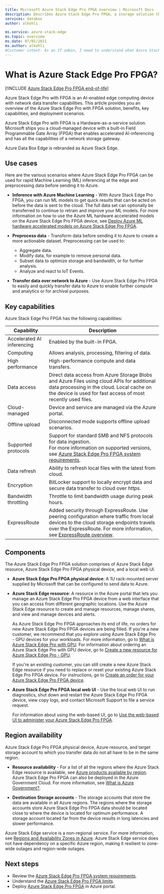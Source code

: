 ```yaml
---
title: Microsoft Azure Stack Edge Pro FPGA overview | Microsoft Docs
description: Describes Azure Stack Edge Pro FPGA, a storage solution that uses a physical device for network-based transfer into Azure.
services: databox
author: alkohli

ms.service: azure-stack-edge
ms.topic: overview
ms.date: 07/01/2021
ms.author: alkohli
#Customer intent: As an IT admin, I need to understand what Azure Stack Edge Pro FPGA is and how it works so I can use it to process and transform data before sending to Azure.
---
```

# What is Azure Stack Edge Pro FPGA?

[!INCLUDE [Azure Stack Edge Pro FPGA end-of-life](../../includes/azure-stack-edge-fpga-eol.md)]

Azure Stack Edge Pro with FPGA is an AI-enabled edge computing device with network data transfer capabilities. This article provides you an overview of the Azure Stack Edge Pro with FPGA solution, benefits, key capabilities, and deployment scenarios.

Azure Stack Edge Pro with FPGA is a Hardware-as-a-service solution. Microsoft ships you a cloud-managed device with a built-in Field Programmable Gate Array (FPGA) that enables accelerated AI-inferencing and has all the capabilities of a network storage gateway.

Azure Data Box Edge is rebranded as Azure Stack Edge.

## Use cases

Here are the various scenarios where Azure Stack Edge Pro FPGA can be used for rapid Machine Learning (ML) inferencing at the edge and preprocessing data before sending it to Azure.

- **Inference with Azure Machine Learning** - With Azure Stack Edge Pro FPGA, you can run ML models to get quick results that can be acted on before the data is sent to the cloud. The full data set can optionally be transferred to continue to retrain and improve your ML models. For more information on how to use the Azure ML hardware accelerated models on the Azure Stack Edge Pro FPGA device, see 
[Deploy Azure ML hardware accelerated models on Azure Stack Edge Pro FPGA](/azure/machine-learning/how-to-deploy-fpga-web-service#deploy-to-a-local-edge-server).

- **Preprocess data** - Transform data before sending it to Azure to create a more actionable dataset. Preprocessing can be used to: 

    - Aggregate data.
    - Modify data, for example to remove personal data.
    - Subset data to optimize storage and bandwidth, or for further analysis.
    - Analyze and react to IoT Events. 

- **Transfer data over network to Azure** - Use Azure Stack Edge Pro FPGA to easily and quickly transfer data to Azure to enable further compute and analytics or for archival purposes. 

## Key capabilities

Azure Stack Edge Pro FPGA has the following capabilities:

|Capability |Description  |
|---------|---------|
|Accelerated AI inferencing| Enabled by the built-in FPGA.|
|Computing       |Allows analysis, processing, filtering of data.|
|High performance | High-performance compute and data transfers.|
|Data access     | Direct data access from Azure Storage Blobs and Azure Files using cloud APIs for additional data processing in the cloud. Local cache on the device is used for fast access of most recently used files.|
|Cloud-managed     |Device and service are managed via the Azure portal.  |
|Offline upload     | Disconnected mode supports offline upload scenarios.|
|Supported protocols     | Support for standard SMB and NFS protocols for data ingestion. <br> For more information on supported versions, see [Azure Stack Edge Pro FPGA system requirements](azure-stack-edge-system-requirements.md).|
|Data refresh     | Ability to refresh local files with the latest from cloud.|
|Encryption    | BitLocker support to locally encrypt data and secure data transfer to cloud over *https*.|
|Bandwidth throttling| Throttle to limit bandwidth usage during peak hours.|
|ExpressRoute | Added security through ExpressRoute. Use peering configuration where traffic from local devices to the cloud storage endpoints travels over the ExpressRoute. For more information, see [ExpressRoute overview](../expressroute/expressroute-introduction.md).

## Components

The Azure Stack Edge Pro FPGA solution comprises of Azure Stack Edge resource, Azure Stack Edge Pro FPGA physical device, and a local web UI.

* **Azure Stack Edge Pro FPGA physical device**: A 1U rack-mounted server supplied by Microsoft that can be configured to send data to Azure.
    
* **Azure Stack Edge resource**: A resource in the Azure portal that lets you manage an Azure Stack Edge Pro FPGA device from a web interface that you can access from different geographic locations. Use the Azure Stack Edge resource to create and manage resources, manage shares, and view and manage devices and alerts.
  
   <!--[The Azure Stack Edge service in Azure portal](media/data-box-overview/data-box-Edge-service1.png)-->

   As Azure Stack Edge Pro FPGA approaches its end of life, no orders for new Azure Stack Edge Pro FPGA devices are being filled. If you're a new customer, we recommend that you explore using Azure Stack Edge Pro - GPU devices for your workloads. For more information, go to [What is Azure Stack Edge Pro with GPU](azure-stack-edge-gpu-overview.md). For information about ordering an Azure Stack Edge Pro with GPU device, go to [Create a new resource for Azure Stack Edge Pro - GPU](azure-stack-edge-gpu-deploy-prep.md?tabs=azure-portal#create-a-new-resource).

   If you're an existing customer, you can still create a new Azure Stack Edge resource if you need to replace or reset your existing Azure Stack Edge Pro FPGA device. For instructions, go to [Create an order for your Azure Stack Edge Pro FPGA device](azure-stack-edge-deploy-prep.md#create-new-resource-for-existing-device).

* **Azure Stack Edge Pro FPGA local web UI** - Use the local web UI to run diagnostics, shut down and restart the Azure Stack Edge Pro FPGA device, view copy logs, and contact Microsoft Support to file a service request.

    <!--![The Azure Stack Edge Pro FPGA local web UI](media/data-box-Edge-overview/data-box-Edge-local-web-ui.png)-->

    For information about using the web-based UI, go to [Use the web-based UI to administer your Azure Stack Edge Pro FPGA](azure-stack-edge-manage-access-power-connectivity-mode.md).

## Region availability

Azure Stack Edge Pro FPGA physical device, Azure resource, and target storage account to which you transfer data do not all have to be in the same region.

- **Resource availability** - For a list of all the regions where the Azure Stack Edge resource is available, see [Azure products available by region](https://azure.microsoft.com/global-infrastructure/services/?products=databox&regions=all). Azure Stack Edge Pro FPGA can also be deployed in the Azure Government Cloud. For more information, see [What is Azure Government?](../azure-government/documentation-government-welcome.md).
    
- **Destination Storage accounts** - The storage accounts that store the data are available in all Azure regions. The regions where the storage accounts store Azure Stack Edge Pro FPGA data should be located close to where the device is located for optimum performance. A storage account located far from the device results in long latencies and slower performance.

Azure Stack Edge service is a non-regional service. For more information, see [Regions and Availability Zones in Azure](../availability-zones/az-overview.md). Azure Stack Edge service does not have dependency on a specific Azure region, making it resilient to zone-wide outages and region-wide outages.

## Next steps

- Review the [Azure Stack Edge Pro FPGA system requirements](azure-stack-edge-system-requirements.md).
- Understand the [Azure Stack Edge Pro FPGA limits](azure-stack-edge-limits.md).
- Deploy [Azure Stack Edge Pro FPGA](azure-stack-edge-deploy-prep.md) in Azure portal.